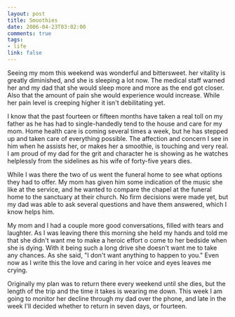 ```yaml
--- 
layout: post
title: Smoothies
date: 2006-04-23T03:02:00
comments: true
tags:
- life
link: false
---
```

Seeing my mom this weekend was wonderful and bittersweet. her vitality is greatly diminished, and she is sleeping a lot now. The medical staff warned her and my dad that she would sleep more and more as the end got closer. Also that the amount of pain she would experience would increase. While her pain level is creeping higher it isn't debilitating yet.

I know that the past fourteen or fifteen months have taken a real toll on my father as he has had to single-handedly tend to the house and care for my mom. Home health care is coming several times a week, but he has stepped up and taken care of everything possible. The affection and concern I see in him when he assists her, or makes her a smoothie, is touching and very real. I am proud of my dad for the grit and character he is showing as he watches helplessly from the sidelines as his wife of forty-five years dies.

While I was there the two of us went the funeral home to see what options they had to offer. My mom has given him some indication of the music she like at the service, and he wanted to compare the chapel at the funeral home to the sanctuary at their church. No firm decisions were made yet, but my dad was able to ask several questions and have them answered, which I know helps him.

My mom and I had a couple more good conversations, filled with tears and laughter. As I was leaving there this morning she held my hands and told me that she didn't want me to make a heroic effort o come to her bedside when she is dying. With it being such a long drive she doesn't want me to take any chances. As she said, "I don't want anything to happen to you." Even now as I write this the love and caring in her voice and eyes leaves me crying.

Originally my plan was to return there every weekend until she dies, but the length of the trip and the time it takes is wearing me down. This week I am going to monitor her decline through my dad over the phone, and late in the week I'll decided whether to return in seven days, or fourteen.
